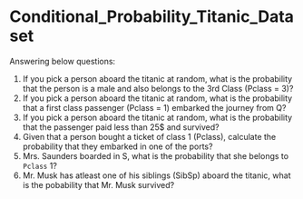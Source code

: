 # Conditional_Probability_Titanic_Dataset

Answering below questions:

1. If you pick a person aboard the titanic at random, what is the probability that the person is a male and also belongs to the 3rd Class (Pclass = 3)?
2. If you pick a person aboard the titanic at random, what is the probability that a first class passenger (Pclass = 1) embarked the journey from Q?
3. If you pick a person aboard the titanic at random, what is the probability that the passenger paid less than 25$ and survived?
4. Given that a person bought a ticket of class 1 (Pclass), calculate the probability that they embarked in one of the ports?
5. Mrs. Saunders boarded in S, what is the probability that she belongs to `Pclass` 1?
6. Mr. Musk has atleast one of his siblings (SibSp) aboard the titanic, what is the pobability that Mr. Musk survived?
